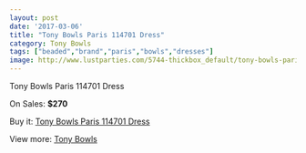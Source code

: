 ```yaml
---
layout: post
date: '2017-03-06'
title: "Tony Bowls Paris 114701 Dress"
category: Tony Bowls
tags: ["beaded","brand","paris","bowls","dresses"]
image: http://www.lustparties.com/5744-thickbox_default/tony-bowls-paris-114701-dress.jpg
---
```

Tony Bowls Paris 114701 Dress

On Sales: **$270**
<a href="https://www.lustparties.com/en/tony-bowls/1949-tony-bowls-paris-114701-dress.html"><amp-img layout="responsive" width="600" height="600" src="//www.lustparties.com/5744-thickbox_default/tony-bowls-paris-114701-dress.jpg" alt="Tony Bowls Paris 114701 Dress 0" /></a>
<a href="https://www.lustparties.com/en/tony-bowls/1949-tony-bowls-paris-114701-dress.html"><amp-img layout="responsive" width="600" height="600" src="//www.lustparties.com/5745-thickbox_default/tony-bowls-paris-114701-dress.jpg" alt="Tony Bowls Paris 114701 Dress 1" /></a>

Buy it: [Tony Bowls Paris 114701 Dress](https://www.lustparties.com/en/tony-bowls/1949-tony-bowls-paris-114701-dress.html "Tony Bowls Paris 114701 Dress")

View more: [Tony Bowls](https://www.lustparties.com/en/5-tony-bowls "Tony Bowls")